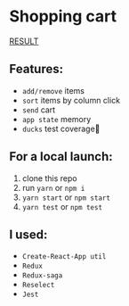 # Shopping cart

[RESULT](http://osmanov.github.io/shopping-cart)

## Features:

* `add/remove` items
* `sort` items by column click
* `send` cart
* `app state` memory
* `ducks` test coverage:tada:

## For a local launch:

1. clone this repo
2. run `yarn` or `npm i`
3. `yarn start` or `npm start`
4. `yarn test` or `npm test`

## I used:

* `Create-React-App util`
* `Redux`
* `Redux-saga`
* `Reselect`
* `Jest`
